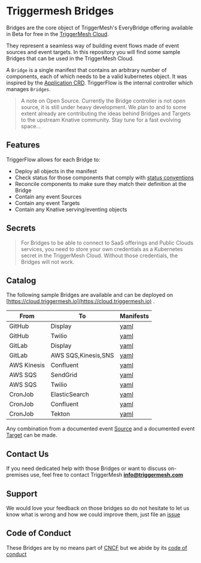 # Triggermesh Bridges

Bridges are the core object of TriggerMesh's EveryBridge offering available in Beta for free in the [TriggerMesh Cloud](https://cloud.triggermesh.io).

They represent a seamless way of building event flows made of event sources and event targets. In this repository you will find some sample Bridges that can be used in the TriggerMesh Cloud.

A `Bridge` is a single manifest that contains an arbitrary number of components, each of which needs to be a valid kubernetes object. It was inspired by the [Application CRD](https://github.com/kubernetes-sigs/application). TriggerFlow is the internal controller which manages `Bridges`.

> A note on Open Source. Currently the Bridge controller is not open source, it is still under heavy development. We plan to and to some extent already are contributing the ideas behind Bridges and Targets to the upstream Knative community. Stay tune for a fast evolving space...

## Features

TriggerFlow allows for each Bridge to:

- Deploy all objects in the manifest
- Check status for those components that comply with [status conventions](https://github.com/kubernetes/community/blob/master/contributors/devel/sig-architecture/api-conventions.md#typical-status-properties)
- Reconcile components to make sure they match their definition at the Bridge
- Contain any event Sources
- Contain any event Targets
- Contain any Knative serving/eventing objects

## Secrets

> For Bridges to be able to connect to SaaS offerings and Public Clouds services, you need to store your own credentials as a Kubernetes secret in the TriggerMesh Cloud. Without those credentials, the Bridges will not work.

## Catalog

The following sample Bridges are available and can be deployed on [https://cloud.triggermesh.io](https://cloud.triggermesh.io) . 

| From | To | Manifests |
|------|----|---|
|GitHub|Display|[yaml](./bridges/github-display/)|
|GitHub|Twilio|[yaml](./bridges/github-twilio/)|
|GitLab|Display|[yaml](./bridges/gitlab-display/)|
|GitLab|AWS SQS,Kinesis,SNS|[yaml](./bridges/gitlab-aws/)|
|AWS Kinesis|Confluent|[yaml](./bridges/kinesis-confluent/)|
|AWS SQS| SendGrid|[yaml](./bridges/sqs-sendgrid/)|
|AWS SQS| Twilio|[yaml](./bridges/sqs-twilio/)|
|CronJob| ElasticSearch|[yaml](./bridges/cronjob-elastic/)|
|CronJob| Confluent|[yaml](./bridges/cronjob-confluent/)|
|CronJob| Tekton|[yaml](./bridges/cronjob-tekton/)|
 
Any combination from a documented event [Source](./docs/sources/README.md) and a documented event [Target](./docs/targets/README.md) can be made.

## Contact Us

If you need dedicated help with those Bridges or want to discuss on-premises use, feel free to contact TriggerMesh **info@triggermesh.com**

## Support

We would love your feedback on those bridges so do not hesitate to let us know what is wrong and how we could improve them, just file an [issue](https://github.com/triggermesh/bridges/issues/new)

## Code of Conduct

These Bridges are by no means part of [CNCF](https://www.cncf.io/) but we abide by its [code of conduct](https://github.com/cncf/foundation/blob/master/code-of-conduct.md)
